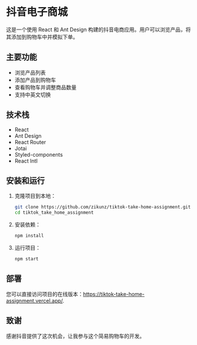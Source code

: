 # 抖音电子商城

这是一个使用 React 和 Ant Design 构建的抖音电商应用。用户可以浏览产品，将其添加到购物车中并模拟下单。

## 主要功能

- 浏览产品列表
- 添加产品到购物车
- 查看购物车并调整商品数量
- 支持中英文切换

## 技术栈

- React
- Ant Design
- React Router
- Jotai
- Styled-components
- React Intl

## 安装和运行

1. 克隆项目到本地：
    ```bash
    git clone https://github.com/zikunz/tiktok-take-home-assignment.git
    cd tiktok_take_home_assignment
    ```

2. 安装依赖：
   ```bash
   npm install
   ```
3. 运行项目：
   ```bash
   npm start
   ```

## 部署
您可以直接访问项目的在线版本：https://tiktok-take-home-assignment.vercel.app/.

## 致谢
感谢抖音提供了这次机会，让我参与这个简易购物车的开发。